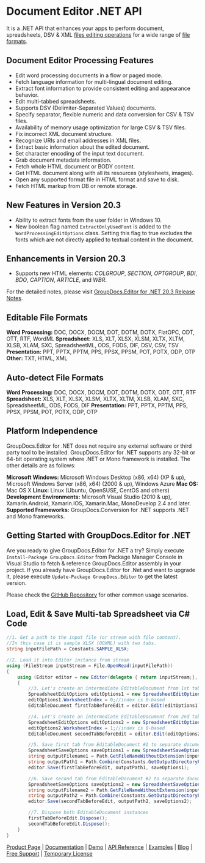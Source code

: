 # Document Editor .NET API

It is a .NET API that enhances your apps to perform document, spreadsheets, DSV & XML [files editing operations](https://products.groupdocs.com/editor/net) for a wide range of [file formats](https://docs.groupdocs.com/display/editornet/Supported+Document+Formats).

## Document Editor Processing Features

- Edit word processing documents in a flow or paged mode.
- Fetch language information for multi-lingual document editing.
- Extract font information to provide consistent editing and appearance behavior.
- Edit multi-tabbed spreadsheets.
- Supports DSV (Delimiter-Separated Values) documents.
- Specify separator, flexible numeric and data conversion for CSV & TSV files.
- Availability of memory usage optimization for large CSV & TSV files.
- Fix incorrect XML document structure.
- Recognize URIs and email addresses in XML files.
- Extract basic information about the edited document.
- Set character encoding of the input text document.
- Grab document metadata information.
- Fetch whole HTML document or BODY content.
- Get HTML document along with all its resources (stylesheets, images).
- Open any supported format file in HTML format and save to disk.
- Fetch HTML markup from DB or remote storage.

## New Features in Version 20.3

- Ability to extract fonts from the user folder in Windows 10.
- New boolean flag named `ExtractOnlyUsedFont` is added to the `WordProcessingEditOptions` class. Setting this flag to true excludes the fonts which are not directly applied to textual content in the document.

## Enhancements in Version 20.3

- Supports new HTML elements: *COLGROUP*, *SECTION*, *OPTGROUP*, *BDI*, *BDO*, *CAPTION*, *ARTICLE*, and *WBR*.

For the detailed notes, please visit [GroupDocs.Editor for .NET 20.3 Release Notes](https://docs.groupdocs.com/display/editornet/GroupDocs.Editor+for+.NET+20.3+Release+Notes).

## Editable File Formats

**Word Processing:** DOC, DOCX, DOCM, DOT, DOTM, DOTX, FlatOPC, ODT, OTT, RTF, WordML
**Spreadsheet:** XLS, XLT, XLSX, XLSM, XLTX, XLTM, XLSB, XLAM, SXC, SpreadsheetML, ODS, FODS, DIF, DSV, CSV, TSV
**Presentation:** PPT, PPTX, PPTM, PPS, PPSX, PPSM, POT, POTX, ODP, OTP
**Other:** TXT, HTML, XML

## Auto-detect File Formats

**Word Processing:** DOC, DOCX, DOCM, DOT, DOTM, DOTX, ODT, OTT, RTF
**Spreadsheet:** XLS, XLT, XLSX, XLSM, XLTX, XLTM, XLSB, XLAM, SXC, SpreadsheetML, ODS, FODS, DIF
**Presentation:** PPT, PPTX, PPTM, PPS, PPSX, PPSM, POT, POTX, ODP, OTP

## Platform Independence

GroupDocs.Editor for .NET does not require any external software or third party tool to be installed. GroupDocs.Editor for .NET supports any 32-bit or 64-bit operating system where .NET or Mono framework is installed. The other details are as follows:

**Microsoft Windows:** Microsoft Windows Desktop (x86, x64) (XP & up), Microsoft Windows Server (x86, x64) (2000 & up), Windows Azure
**Mac OS:** Mac OS X
**Linux:** Linux (Ubuntu, OpenSUSE, CentOS and others)
**Development Environments:** Microsoft Visual Studio (2010 & up), Xamarin.Android, Xamarin.IOS, Xamarin.Mac, MonoDevelop 2.4 and later.
**Supported Frameworks:** GroupDocs.Conversion for .NET  supports .NET and Mono frameworks.

## Getting Started with GroupDocs.Editor for .NET

Are you ready to give GroupDocs.Editor for .NET a try? Simply execute `Install-Package GroupDocs.Editor` from Package Manager Console in Visual Studio to fetch & reference GroupDocs.Editor assembly in your project. If you already have GroupDocs.Editor for .Net and want to upgrade it, please execute `Update-Package GroupDocs.Editor` to get the latest version.

Please check the [GitHub Repository](https://github.com/groupdocs-editor/GroupDocs.Editor-for-.NET) for other common usage scenarios.

## Load, Edit & Save Multi-tab Spreadsheet via C# Code

```csharp
//1. Get a path to the input file (or stream with file content).
//In this case it is sample XLSX (OOXML) with two tabs.
string inputFilePath = Constants.SAMPLE_XLSX;

//2. Load it into Editor instance from stream
using (FileStream inputStream = File.OpenRead(inputFilePath))
{
    using (Editor editor = new Editor(delegate { return inputStream;}, delegate { return new SpreadsheetLoadOptions();}))
    {
        //3. Let's create an intermediate EditableDocument from 1st tab
        SpreadsheetEditOptions editOptions1 = new SpreadsheetEditOptions();
        editOptions1.WorksheetIndex = 0;//index is 0-based
        EditableDocument firstTabBeforeEdit = editor.Edit(editOptions1);

        //4. Let's create an intermediate EditableDocument from 2nd tab
        SpreadsheetEditOptions editOptions2 = new SpreadsheetEditOptions();
        editOptions2.WorksheetIndex = 1;//index is 0-based
        EditableDocument secondTabBeforeEdit = editor.Edit(editOptions2);

        //5. Save first tab from EditableDocument #1 to separate document
        SpreadsheetSaveOptions saveOptions1 = new SpreadsheetSaveOptions(SpreadsheetFormats.Xlsm);
        string outputFilename1 = Path.GetFileNameWithoutExtension(inputFilePath) + "_tab1.xlsm";
        string outputPath1 = Path.Combine(Constants.GetOutputDirectoryPath(), outputFilename1);
        editor.Save(firstTabBeforeEdit, outputPath1, saveOptions1);

        //6. Save second tab from EditableDocument #2 to separate document
        SpreadsheetSaveOptions saveOptions2 = new SpreadsheetSaveOptions(SpreadsheetFormats.Xlsb);
        string outputFilename2 = Path.GetFileNameWithoutExtension(inputFilePath) + "_tab2.xlsb";
        string outputPath2 = Path.Combine(Constants.GetOutputDirectoryPath(), outputFilename2);
        editor.Save(secondTabBeforeEdit, outputPath2, saveOptions2);

        //7. Dispose both EditableDocument instances
        firstTabBeforeEdit.Dispose();
        secondTabBeforeEdit.Dispose();
    }
}
```

[Product Page](https://products.groupdocs.com/editor/net) | [Documentation](https://docs.groupdocs.com/display/editornet/Home) | [Demo](https://products.groupdocs.app/editor/family) | [API Reference](https://apireference.groupdocs.com/net/editor) | [Examples](https://github.com/groupdocs-editor/GroupDocs.Editor-for-.NET) | [Blog](https://blog.groupdocs.com/category/editor/) | [Free Support](https://blog.groupdocs.com/category/editor/) | [Temporary License](https://purchase.groupdocs.com/temporary-license)
